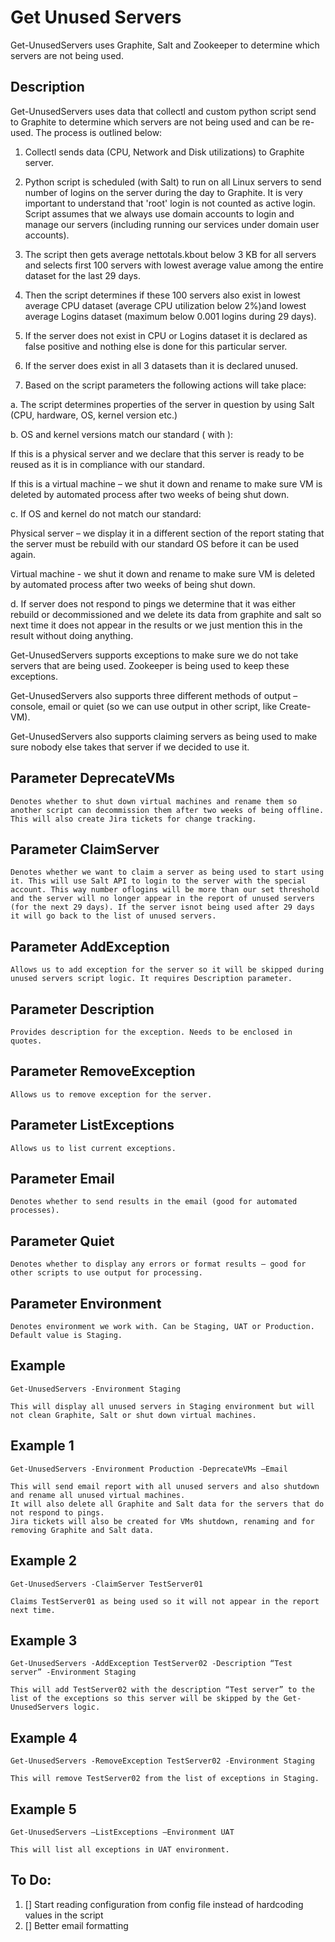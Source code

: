 # Get Unused Servers

Get-UnusedServers uses Graphite, Salt and Zookeeper to determine which servers are not being used.

## Description

Get-UnusedServers uses data that collectl and custom python script send to Graphite to determine which servers are not being 
used and can be re-used. The process is outlined below:

1. Collectl sends data (CPU, Network and Disk utilizations) to Graphite server.

2. Python script is scheduled (with Salt) to run on all Linux servers to send number of logins on the server during the day to Graphite. It is very important to understand that 'root' login is not counted as active login. Script assumes that we always use domain accounts to login and manage our servers (including running our services under domain user accounts).

3. The script then gets average nettotals.kbout below 3 KB for all servers and selects first 100 servers with lowest average value among the entire dataset for the last 29 days.

4. Then the script determines if these 100 servers also exist in lowest average CPU dataset (average CPU utilization below 2%)and lowest average Logins dataset (maximum below 0.001 logins during 29 days).

5. If the server does not exist in CPU or Logins dataset it is declared as false positive and nothing else is done for this particular server.

6. If the server does exist in all 3 datasets than it is declared unused.

7. Based on the script parameters the following actions will take place:

a. The script determines properties of the server in question by using Salt (CPU, hardware, OS, kernel version etc.)

b. OS and kernel versions match our standard (<your linux version> with <your kernel>):

If this is a physical server and we declare that this server is ready to be reused as it is in compliance with our standard.

If this is a virtual machine – we shut it down and rename to make sure VM is deleted by automated process after two weeks of being shut down.

c. If OS and kernel do not match our standard:

Physical server – we display it in a different section of the report stating that the server must be rebuild with our standard 
OS before it can be used again.

Virtual machine - we shut it down and rename to make sure VM is deleted by automated process after two weeks of being shut down.

d. If server does not respond to pings we determine that it was either rebuild or decommissioned and we delete its data from graphite and salt so next time it does not appear in the results or we just mention this in the result without doing anything.

Get-UnusedServers supports exceptions to make sure we do not take servers that are being used. Zookeeper is being used to keep these exceptions.

Get-UnusedServers also supports three different methods of output – console, email or quiet (so we can use output in other script, like Create-VM).

Get-UnusedServers also supports claiming servers as being used to make sure nobody else takes that server if we decided to use it.

## Parameter DeprecateVMs

	Denotes whether to shut down virtual machines and rename them so another script can decommission them after two weeks of being offline.
	This will also create Jira tickets for change tracking.

## Parameter ClaimServer

	Denotes whether we want to claim a server as being used to start using it. This will use Salt API to login to the server with the special account. This way number oflogins will be more than our set threshold and the server will no longer appear in the report of unused servers (for the next 29 days). If the server isnot being used after 29 days it will go back to the list of unused servers.

## Parameter AddException

	Allows us to add exception for the server so it will be skipped during unused servers script logic. It requires Description parameter.

## Parameter Description

	Provides description for the exception. Needs to be enclosed in quotes.

## Parameter RemoveException

	Allows us to remove exception for the server.

## Parameter ListExceptions

	Allows us to list current exceptions.

## Parameter Email

	Denotes whether to send results in the email (good for automated processes). 

## Parameter Quiet

	Denotes whether to display any errors or format results – good for other scripts to use output for processing.

## Parameter Environment

	Denotes environment we work with. Can be Staging, UAT or Production. Default value is Staging.

## Example

	Get-UnusedServers -Environment Staging

	This will display all unused servers in Staging environment but will not clean Graphite, Salt or shut down virtual machines.

## Example 1

	Get-UnusedServers -Environment Production -DeprecateVMs –Email

	This will send email report with all unused servers and also shutdown and rename all unused virtual machines. 
	It will also delete all Graphite and Salt data for the servers that do not respond to pings.
	Jira tickets will also be created for VMs shutdown, renaming and for removing Graphite and Salt data.

## Example 2

	Get-UnusedServers -ClaimServer TestServer01

	Claims TestServer01 as being used so it will not appear in the report next time.

## Example 3

	Get-UnusedServers -AddException TestServer02 -Description “Test server” -Environment Staging

	This will add TestServer02 with the description “Test server” to the list of the exceptions so this server will be skipped by the Get-UnusedServers logic.

## Example 4

	Get-UnusedServers -RemoveException TestServer02 -Environment Staging

	This will remove TestServer02 from the list of exceptions in Staging.

## Example 5

	Get-UnusedServers –ListExceptions –Environment UAT

	This will list all exceptions in UAT environment.

## To Do:

1. [] Start reading configuration from config file instead of hardcoding values in the script
2. [] Better email formatting
